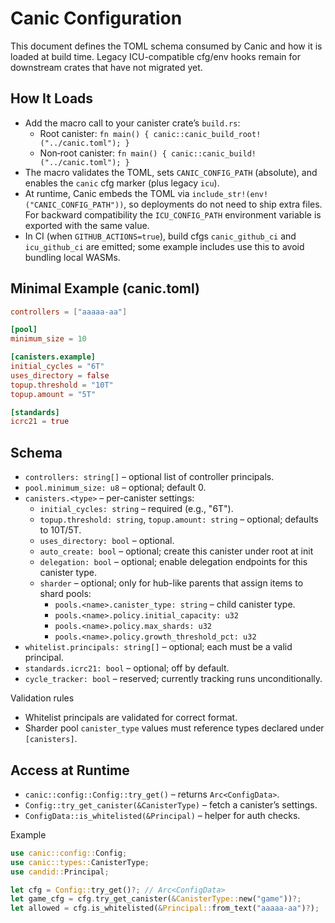 # Canic Configuration

This document defines the TOML schema consumed by Canic and how it is loaded at build time. Legacy ICU-compatible cfg/env hooks remain for downstream crates that have not migrated yet.

## How It Loads

- Add the macro call to your canister crate’s `build.rs`:
  - Root canister: `fn main() { canic::canic_build_root!("../canic.toml"); }`
  - Non‑root canister: `fn main() { canic::canic_build!("../canic.toml"); }`
- The macro validates the TOML, sets `CANIC_CONFIG_PATH` (absolute), and enables the `canic` cfg marker (plus legacy `icu`).
- At runtime, Canic embeds the TOML via `include_str!(env!("CANIC_CONFIG_PATH"))`, so deployments do not need to ship extra files. For backward compatibility the `ICU_CONFIG_PATH` environment variable is exported with the same value.
- In CI (when `GITHUB_ACTIONS=true`), build cfgs `canic_github_ci` and `icu_github_ci` are emitted; some example includes use this to avoid bundling local WASMs.

## Minimal Example (canic.toml)

```toml
controllers = ["aaaaa-aa"]

[pool]
minimum_size = 10

[canisters.example]
initial_cycles = "6T"
uses_directory = false
topup.threshold = "10T"
topup.amount = "5T"

[standards]
icrc21 = true
```

## Schema

- `controllers: string[]` – optional list of controller principals.
- `pool.minimum_size: u8` – optional; default 0.
- `canisters.<type>` – per-canister settings:
  - `initial_cycles: string` – required (e.g., "6T").
  - `topup.threshold: string`, `topup.amount: string` – optional; defaults to 10T/5T.
  - `uses_directory: bool` – optional.
  - `auto_create: bool` – optional; create this canister under root at init
  - `delegation: bool` – optional; enable delegation endpoints for this canister type.
  - `sharder` – optional; only for hub-like parents that assign items to shard pools:
    - `pools.<name>.canister_type: string` – child canister type.
    - `pools.<name>.policy.initial_capacity: u32`
    - `pools.<name>.policy.max_shards: u32`
    - `pools.<name>.policy.growth_threshold_pct: u32`
- `whitelist.principals: string[]` – optional; each must be a valid principal.
- `standards.icrc21: bool` – optional; off by default.
- `cycle_tracker: bool` – reserved; currently tracking runs unconditionally.

Validation rules
- Whitelist principals are validated for correct format.
- Sharder pool `canister_type` values must reference types declared under `[canisters]`.

## Access at Runtime

- `canic::config::Config::try_get()` – returns `Arc<ConfigData>`.
- `Config::try_get_canister(&CanisterType)` – fetch a canister’s settings.
- `ConfigData::is_whitelisted(&Principal)` – helper for auth checks.

Example
```rust
use canic::config::Config;
use canic::types::CanisterType;
use candid::Principal;

let cfg = Config::try_get()?; // Arc<ConfigData>
let game_cfg = cfg.try_get_canister(&CanisterType::new("game"))?;
let allowed = cfg.is_whitelisted(&Principal::from_text("aaaaa-aa")?);
```
